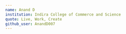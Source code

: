 ```yaml
---
name: Anand D
institution: Indira College of Commerce and Science
quote: Live, Work, Create
github_user: AnandD007
---
```

